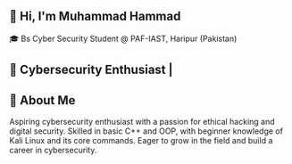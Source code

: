## 👋 Hi, I'm Muhammad Hammad
🎓 Bs Cyber Security Student @ PAF-IAST, Haripur (Pakistan)
## 🔐 Cybersecurity Enthusiast |
## 🧠 About Me
Aspiring cybersecurity enthusiast with a passion for ethical hacking and digital security. Skilled in basic C++ and OOP, with beginner knowledge of Kali Linux and its core commands. Eager to grow in the field and build a career in cybersecurity.



<!--
**MuhammadHammad034054/MuhammadHammad034054** is a ✨ _special_ ✨ repository because its `README.md` (this file) appears on your GitHub profile.

Here are some ideas to get you started:

- 🔭 I’m currently working on ...
- 🌱 I’m currently learning ...
- 👯 I’m looking to collaborate on ...
- 🤔 I’m looking for help with ...
- 💬 Ask me about ...
- 📫 How to reach me: ...
- 😄 Pronouns: ...
- ⚡ Fun fact: ...
-->
